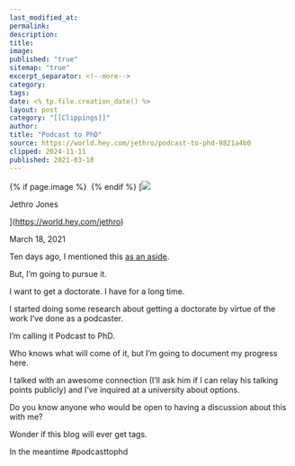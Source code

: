 ```yaml
---
last_modified_at: 
permalink: 
description: 
title: 
image: 
published: "true"
sitemap: "true"
excerpt_separator: <!--more-->
category: 
tags: 
date: <% tp.file.creation_date() %>
layout: post
category: "[[Clippings]]"
author: 
title: "Podcast to PhD"
source: https://world.hey.com/jethro/podcast-to-phd-9821a4b0
clipped: 2024-11-11
published: 2021-03-18
---
```



{% if page.image %} <img src="{{ page.image }}" alt=""> {% endif %}
[![](https://world.hey.com/jethro/avatar-40bd048fb7cc6850d42ef0957b5f0c498bfea84d)

Jethro Jones

](https://world.hey.com/jethro)

March 18, 2021

Ten days ago, I mentioned this [as an aside](https://world.hey.com/jethro/8-straight-days-200-hours-of-leadership-10eb0a6c). 

But, I’m going to pursue it. 

I want to get a doctorate. I have for a long time. 

I started doing some research about getting a doctorate by virtue of the work I’ve done as a podcaster. 

I’m calling it Podcast to PhD. 

Who knows what will come of it, but I’m going to document my progress here. 

I talked with an awesome connection (I’ll ask him if I can relay his talking points publicly) and I’ve inquired at a university about options. 

Do you know anyone who would be open to having a discussion about this with me? 

Wonder if this blog will ever get tags. 

In the meantime #podcasttophd